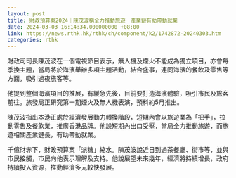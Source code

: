```yaml
---
layout: post
title: 財政預算案2024｜陳茂波稱全力推動旅遊　產業鏈有助帶動就業
date: 2024-03-03 16:14:34.000000000 +08:00
link: https://news.rthk.hk/rthk/ch/component/k2/1742872-20240303.htm
categories: rthk
---
```


財政司司長陳茂波在一個電視節目表示，無人機及煙火不能成為獨立項目，亦會每季換主題，當局將於海濱舉辦多項主題活動，結合盛事，連同海濱的餐飲及零售等方面，吸引過夜旅客等。

他提到整個海濱項目的推展，有緩急先後，目前要打造海濱體驗，吸引市民及旅客前往。旅發局正研究第一期煙火及無人機表演，預料約5月推出。

陳茂波指出本港正處於經濟發展動力轉換階段，短期內會以旅遊業為「把手」，拉動零售及餐飲業，推廣香港品牌。他說短期內出口受壓，當局全力推動旅遊，而旅遊相關產業鏈長，有助帶動就業。

千億財赤下，財政預算案「派糖」縮水。陳茂波說近日到過茶餐廳、街市等，並與市民接觸，市民向他表示理解及支持。他說展望未來幾年，經濟將持續增長，政府持續投入資源，推動經濟多元較快發展。

